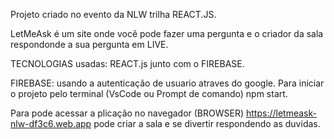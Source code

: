 Projeto criado no evento da NLW trilha REACT.JS.

LetMeAsk é um site onde você pode fazer uma pergunta e o criador da sala respondonde a sua pergunta em LIVE.

TECNOLOGIAS usadas:
REACT.js junto com o FIREBASE.

FIREBASE: usando a autenticação de usuario atraves do google.
Para iniciar o projeto pelo terminal (VsCode ou Prompt de comando) npm start.

Para pode acessar a plicação no navegador (BROWSER) 
https://letmeask-nlw-df3c6.web.app  pode criar a sala e se divertir respondendo as duvidas.
